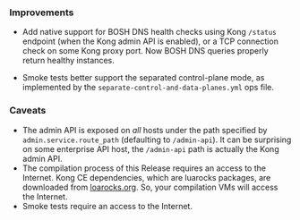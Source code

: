 ### Improvements

- Add native support for BOSH DNS health checks using Kong `/status` endpoint (when the Kong admin API is enabled), or a TCP connection check on some Kong proxy port. Now BOSH DNS queries properly return healthy instances.

- Smoke tests better support the separated control-plane mode, as implemented by the `separate-control-and-data-planes.yml` ops file.


### Caveats

- The admin API is exposed on _all_ hosts under the path specified by `admin.service.route_path` (defaulting to `/admin-api`). It can be surprising on some enterprise API host, the `/admin-api` path is actually the Kong admin API.
- The compilation process of this Release requires an access to the Internet. Kong CE dependencies, which are luarocks packages, are downloaded from [loarocks.org](https://luarocks.org). So, your compilation VMs will access the Internet.
- Smoke tests require an access to the Internet.
